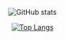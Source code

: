 <center>
  
![GitHub stats](https://github-readme-stats.vercel.app/api?username=Eterst&hide=contr,issues&count_private=true&show_icons=true&theme=github_dark&include_all_commits=true&custom_title=Welcome%20to%20my%20profile%20👋🔭)

[![Top Langs](https://github-readme-stats.vercel.app/api/top-langs/?username=Eterst&count_private=true&theme=github_dark)](https://github.com/nvb-uy)

</center>
<!--

Here are some ideas to get you started:



- 🔭 I’m currently working on Minecraft Mods & AI
- 🌱 I’m currently learning ...
- 👯 I’m looking to collaborate on ...
- 🤔 I’m looking for help with ...
- 💬 Ask me about ...
- 📫 How to reach me: ...
- 😄 Pronouns: ...
- ⚡ Fun fact: ...
-->
